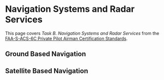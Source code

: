 # Navigation Systems and Radar Services

This page covers *Task B. Navigation Systems and Radar Services* from the [FAA-S-ACS-6C Private Pilot Airman Certification Standards](https://www.faa.gov/training_testing/testing/acs/private_airplane_acs_6.pdf).

## Ground Based Navigation

<!--@include: ./docs/src/includes/vor.md | shift:2-->
<!--@include: ./docs/src/includes/vor-checks.md | shift:2-->
<!--@include: ./docs/src/includes/ndb.md | shift:2-->
<!--@include: ./docs/src/includes/using-ground-based-navaids.md | shift:2-->

## Satellite Based Navigation

<!--@include: ./docs/src/includes/satellite-based-navigation.md | shift:2-->

<!--@include: ./docs/src/includes/radar-assistance-vfr.md | shift:1-->
<!--@include: ./docs/src/includes/airspace-requirements/transponder.md | shift:1-->
<!--@include: ./docs/src/includes/airspace-requirements/adsb.md | shift:1-->
<!--@include: ./docs/src/includes/navigation/references.md | shift:1-->
